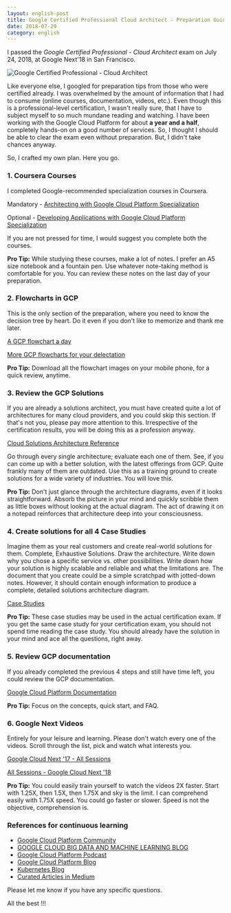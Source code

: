 ```yaml
---
layout: english-post
title: Google Certified Professional Cloud Architect - Preparation Guide
date: 2018-07-29
category: english
---
```


I passed the *Google Certified Professional - Cloud Architect* exam on July 24, 2018, at Google Next'18 in San Francisco.

![Google Certified Professional - Cloud Architect]({{site.english.img-path}}/premkumar-masilamani-professional-cloud-architect.jpg)

Like everyone else, I googled for preparation tips from those who were certified already. I was overwhelmed by the amount of information that I had to consume (online courses, documentation, videos, etc.). Even though this is a professional-level certification, I wasn't really sure, that I have to subject myself to so much mundane reading and watching. I have been working with the Google Cloud Platform for about **a year and a half**, completely hands-on on a good number of services. So, I thought I should be able to clear the exam even without preparation. But, I didn't take chances anyway.

So, I crafted my own plan. Here you go.

### 1. Coursera Courses

I completed Google-recommended specialization courses in Coursera.

Mandatory - [Architecting with Google Cloud Platform Specialization](https://www.coursera.org/specializations/gcp-architecture)

Optional - [Developing Applications with Google Cloud Platform Specialization](https://www.coursera.org/specializations/developing-apps-gcp)

If you are not pressed for time, I would suggest you complete both the courses. 

**Pro Tip:** While studying these courses, make a lot of notes. I prefer an A5 size notebook and a fountain pen. Use whatever note-taking method is comfortable for you. You can review these notes on the last day of your preparation. 

### 2. Flowcharts in GCP

This is the only section of the preparation, where you need to know the decision tree by heart. Do it even if you don't like to memorize and thank me later. 

[A GCP flowchart a day](https://medium.com/google-cloud/a-gcp-flowchart-a-day-2d57cc109401)

[More GCP flowcharts for your delectation](https://medium.com/@grapesfrog/more-gcp-flowcharts-for-your-delectation-36b63ebb72ce)

**Pro Tip:** Download all the flowchart images on your mobile phone, for a quick review, anytime.

### 3. Review the GCP Solutions

If you are already a solutions architect, you must have created quite a lot of architectures for many cloud providers, and you could skip this section. If that's not you, please pay more attention to this. Irrespective of the certification results, you will be doing this as a profession anyway.

[Cloud Solutions Architecture Reference](http://gcp.solutions/)

Go through every single architecture; evaluate each one of them. See, if you can come up with a better solution, with the latest offerings from GCP. Quite frankly many of them are outdated. Use this as a training ground to create solutions for a wide variety of industries. You will love this.

**Pro Tip:** Don't just glance through the architecture diagrams, even if it looks straightforward. Absorb the picture in your mind and quickly scribble them as little boxes without looking at the actual diagram. The act of drawing it on a notepad reinforces that architecture deep into your consciousness.

### 4. Create solutions for all 4  Case Studies

Imagine them as your real customers and create real-world solutions for them. Complete, Exhaustive Solutions. Draw the architecture. Write down why you chose a specific service vs. other possibilities. Write down how your solution is highly scalable and reliable and what the limitations are. The document that you create could be a simple scratchpad with jotted-down notes. However, it should contain enough information to produce a complete, detailed solutions architecture diagram.

[Case Studies](https://cloud.google.com/certification/guides/cloud-architect/#sample-case-study)

**Pro Tip:** These case studies may be used in the actual certification exam. If you get the same case study for your certification exam, you should not spend time reading the case study. You should already have the solution in your mind and ace all the questions, right away.

### 5. Review GCP documentation

If you already completed the previous 4 steps and still have time left, you could review the GCP documentation. 

[Google Cloud Platform Documentation](https://cloud.google.com/docs/)

**Pro Tip:** Focus on the concepts, quick start, and FAQ.

### 6. Google Next Videos

Entirely for your leisure and learning. Please don't watch every one of the videos. Scroll through the list, pick and watch what interests you. 

[Google Cloud Next '17 - All Sessions](https://www.youtube.com/playlist?list=PLIivdWyY5sqI8RuUibiH8sMb1ExIw0lAR)

[All Sessions - Google Cloud Next '18](https://www.youtube.com/playlist?list=PLBgogxgQVM9v0xG0QTFQ5PTbNrj8uGSS-)

**Pro Tip:** You could easily train yourself to watch the videos 2X faster. Start with 1.25X, then 1.5X, then 1.75X and sky is the limit. I can comprehend easily with 1.75X speed. You could go faster or slower. Speed is not the objective, comprehension is.

### References for continuous learning
<ul>
    <li><a target="_blank" href="https://cloud.google.com/community/">Google Cloud Platform Community</a></li>
    <li><a target="_blank" href="https://cloud.google.com/blog/big-data/">GOOGLE CLOUD BIG DATA AND MACHINE LEARNING BLOG</a></li>
    <li><a target="_blank" href="https://www.gcppodcast.com/about/">Google Cloud Platform Podcast</a></li>
    <li><a target="_blank" href="https://cloudplatform.googleblog.com/">Google Cloud Platform Blog</a></li>
    <li><a target="_blank" href="https://kubernetes.io/blog/">Kubernetes Blog</a></li>
    <li><a target="_blank" href="https://medium.com/google-cloud">Curated Articles in Medium</a></li>
</ul>

Please let me know if you have any specific questions.

All the best !!!
